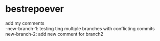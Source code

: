 # bestrepoever
add my comments <br />
-new-branch-1: testing ting multiple branches with conflicting commits
new-branch-2: add new comment for branch2

